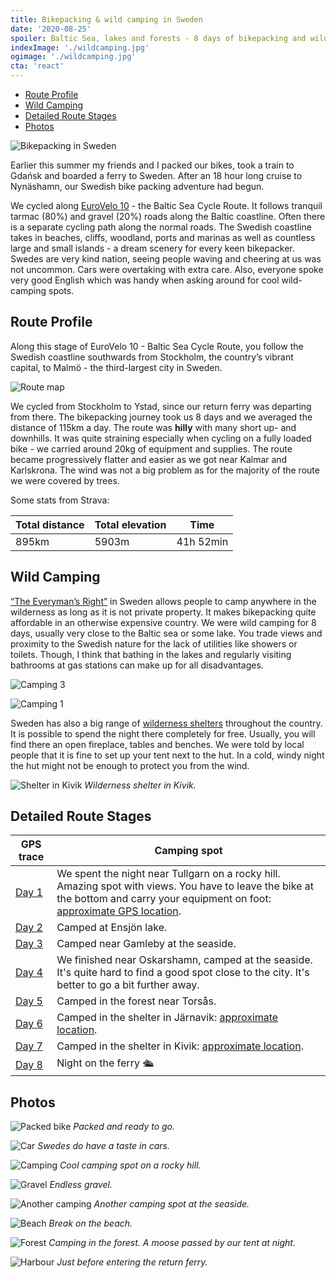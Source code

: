 ```yaml
---
title: Bikepacking & wild camping in Sweden
date: '2020-08-25'
spoiler: Baltic Sea, lakes and forests - 8 days of bikepacking and wild camping adventure.
indexImage: './wildcamping.jpg'
ogimage: './wildcamping.jpg'
cta: 'react'
---
```


* [Route Profile](#route-profile)
* [Wild Camping](#wild-camping)
* [Detailed Route Stages](#detailed-route-stages)
* [Photos](#photos)

![Bikepacking in Sweden](./wildcamping.jpg)

Earlier this summer my friends and I packed our bikes, took a train to Gdańsk and boarded a ferry to Sweden. After an 18 hour long cruise to Nynäshamn, our Swedish bike packing adventure had begun. 

We cycled along [EuroVelo 10](https://en.eurovelo.com/ev10) - the Baltic Sea Cycle Route. It follows tranquil tarmac (80%) and gravel (20%) roads along the Baltic coastline. Often there is a separate cycling path along the normal roads. The Swedish coastline takes in beaches, cliffs, woodland, ports and marinas as well as countless large and small islands - a dream scenery for every keen bikepacker. Swedes are very kind nation, seeing people waving and cheering at us was not uncommon. Cars were overtaking with extra care. Also, everyone spoke very good English which was handy when asking around for cool wild-camping spots.

## Route Profile

Along this stage of EuroVelo 10 - Baltic Sea Cycle Route, you follow the Swedish coastline southwards from Stockholm, the country’s vibrant capital, to Malmö - the third-largest city in Sweden.

![Route map](./route-map.jpg)

We cycled from Stockholm to Ystad, since our return ferry was departing from there. The bikepacking journey took us 8 days and we averaged the distance of 115km a day. The route was **hilly** with many short up- and downhills. It was quite straining especially when cycling on a fully loaded bike - we carried around 20kg of equipment and supplies. The route became progressively flatter and easier as we got near Kalmar and Karlskrona. The wind was not a big problem as for the majority of the route we were covered by trees. 

Some stats from Strava:

| Total distance | Total elevation | Time      |
|----------------|-----------------|-----------|
| 895km          | 5903m           | 41h 52min |


## Wild Camping

[“The Everyman’s Right”](https://en.wikipedia.org/wiki/Freedom_to_roam) in Sweden allows people to camp anywhere in the wilderness as long as it is not private property. It makes bikepacking quite affordable in an otherwise expensive country. We were wild camping for 8 days, usually very close to the Baltic sea or some lake. You trade views and proximity to the Swedish nature for the lack of utilities like showers or toilets. Though, I think that bathing in the lakes and regularly visiting bathrooms at gas stations can make up for all disadvantages.

![Camping 3](./camping3.jpg)

![Camping 1](./camping1.jpg)

Sweden has also a big range of [wilderness shelters](https://www.gone71.com/shelters-in-sweden/) throughout the country. It is possible to spend the night there completely for free. Usually, you will find there an open fireplace, tables and benches. We were told by local people that it is fine to set up your tent next to the hut. In a cold, windy night the hut might not be enough to protect you from the wind.

![Shelter in Kivik](./kivik-shelter.jpg)
*Wilderness shelter in Kivik.*


## Detailed Route Stages

| GPS trace                                             | Camping spot                                                                                                                                                                                             |
|-------------------------------------------------------|----------------------------------------------------------------------------------------------------------------------------------------------------------------------------------------------------------|
| [Day 1](https://www.strava.com/activities/3884215700) | We spent the night near Tullgarn on a rocky hill. Amazing spot with views. You have to leave the bike at the bottom and carry your equipment on foot: [approximate GPS location](https://bit.ly/2FVUD3L). |
| [Day 2](https://www.strava.com/activities/3889586064) | Camped at Ensjön lake.                                                                                                                                                                                   |
| [Day 3](https://www.strava.com/activities/3893201117) | Camped near Gamleby at the seaside.                                                                                                                                                                      |
| [Day 4](https://www.strava.com/activities/3898173911) | We finished near Oskarshamn, camped at the seaside. It's quite hard to find a good spot close to the city. It's better to go a bit further away.                                                         |
| [Day 5](https://www.strava.com/activities/3903372251) | Camped in the forest near Torsås.                                                                                                                                                                        |
| [Day 6](https://www.strava.com/activities/3907739263) | Camped in the shelter in Järnavik: [approximate location](https://www.google.com/maps/dir//56.174592000000004,15.079513000000002).                                                                        |
| [Day 7](https://www.strava.com/activities/3912610094) | Camped in the shelter in Kivik: [approximate location](https://www.google.com/maps/dir//55.6865063,14.2337752/@55.6765303,14.0841077,12z).                                                                |
| [Day 8](https://www.strava.com/activities/3916179399) | Night on the ferry 🛳                                                                                                                                                                                    |
## Photos

![Packed bike](./photos-packed-bike.jpg)
*Packed and ready to go.*

![Car](./photos-car.jpg)
*Swedes do have a taste in cars.*

![Camping](./photos-camping.jpg)
*Cool camping spot on a rocky hill.*

![Gravel](./photos-gravel.jpg)
*Endless gravel.*

![Another camping](./photos-another-camping.jpg)
*Another camping spot at the seaside.*

![Beach](./photos-beach.jpg)
*Break on the beach.*

![Forest](./photos-forest.jpg)
*Camping in the forest. A moose passed by our tent at night.*

![Harbour](./photos-harbour.jpg)
*Just before entering the return ferry.*